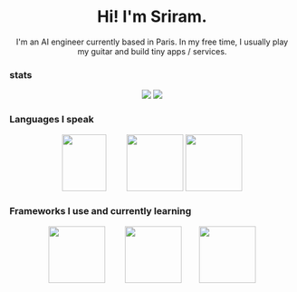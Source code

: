 <h1 align="center">Hi! I'm Sriram.</h1>
<p align="center">I'm an AI engineer currently based in Paris. In my free time, I usually play my guitar and build tiny apps / services.
</p>

### stats

<p align="center">
  <img src="https://github-readme-stats.vercel.app/api?username=softmaxer&theme=prussian&show_icons=true&hide_border=false&count_private=true" />
<img src="https://github-readme-streak-stats.herokuapp.com/?user=softmaxer&theme=prussian&hide_border=false" />
</p>

### Languages I speak
<p align="center">
  <img src="https://brandslogos.com/wp-content/uploads/images/large/gopher-logo.png" height=100 width=78/>&nbsp;&nbsp;&nbsp;&nbsp;&nbsp;&nbsp;&nbsp;&nbsp;
  
  <img src="https://cdn.freebiesupply.com/logos/large/2x/python-5-logo-png-transparent.png" height=100 width=100 />
  <img src="https://download.logo.wine/logo/Kotlin_(programming_language)/Kotlin_(programming_language)-Logo.wine.png" height=100/>
</p>

### Frameworks I use and currently learning
<p align="center">
  <img src="https://upload.wikimedia.org/wikipedia/commons/thumb/0/04/PyTorch_logo_white.svg/1280px-PyTorch_logo_white.svg.png" height=100/>&nbsp;&nbsp;&nbsp;&nbsp;&nbsp;&nbsp;&nbsp;&nbsp;
  <img src="https://cdn4.iconfinder.com/data/icons/logos-3/600/React.js_logo-512.png" height=100 width=100/>&nbsp;&nbsp;&nbsp;&nbsp;&nbsp;&nbsp;&nbsp;&nbsp;<img src="https://media.licdn.com/dms/image/D4D12AQFK5SBQKLaqYQ/article-cover_image-shrink_720_1280/0/1703371816035?e=2147483647&v=beta&t=4u2-5dKMNj1VUzVsi5vIfYGuIVArcEe6z4JOSkosplY" width=100 height=100/>
</p>
